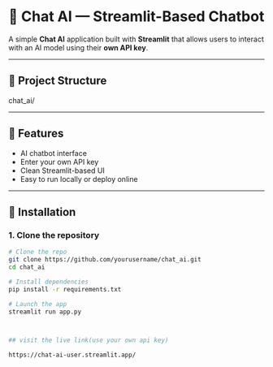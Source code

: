 # 💬 Chat AI — Streamlit-Based Chatbot

A simple **Chat AI** application built with **Streamlit** that allows users to interact with an AI model using their **own API key**.

---

## 📁 Project Structure
chat_ai/

---

## 🚀 Features

- AI chatbot interface
- Enter your own API key
- Clean Streamlit-based UI
- Easy to run locally or deploy online

---

## 🔧 Installation

### 1. Clone the repository


```bash
# Clone the repo
git clone https://github.com/yourusername/chat_ai.git
cd chat_ai

# Install dependencies
pip install -r requirements.txt

# Launch the app
streamlit run app.py



## visit the live link(use your own api key)

https://chat-ai-user.streamlit.app/
